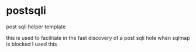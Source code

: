 # postsqli
post sqli helper template 


this is used to facilitate in the fast discovery of a post sqli hole when sqlmap is blocked I used this 
